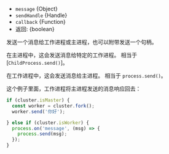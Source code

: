 <!-- YAML
added: v0.7.0
changes:
  - version: v4.0.0
    pr-url: https://github.com/nodejs/node/pull/2620
    description: The `callback` parameter is supported now.
-->

* `message` {Object}
* `sendHandle` {Handle}
* `callback` {Function}
* 返回: {boolean}

发送一个消息给工作进程或主进程，也可以附带发送一个句柄。

在主进程中，这会发送消息给特定的工作进程。
相当于 [`ChildProcess.send()`]。

在工作进程中，这会发送消息给主进程。
相当于 `process.send()`。

这个例子里面，工作进程将主进程发送的消息响应回去：

```js
if (cluster.isMaster) {
  const worker = cluster.fork();
  worker.send('你好');

} else if (cluster.isWorker) {
  process.on('message', (msg) => {
    process.send(msg);
  });
}
```

